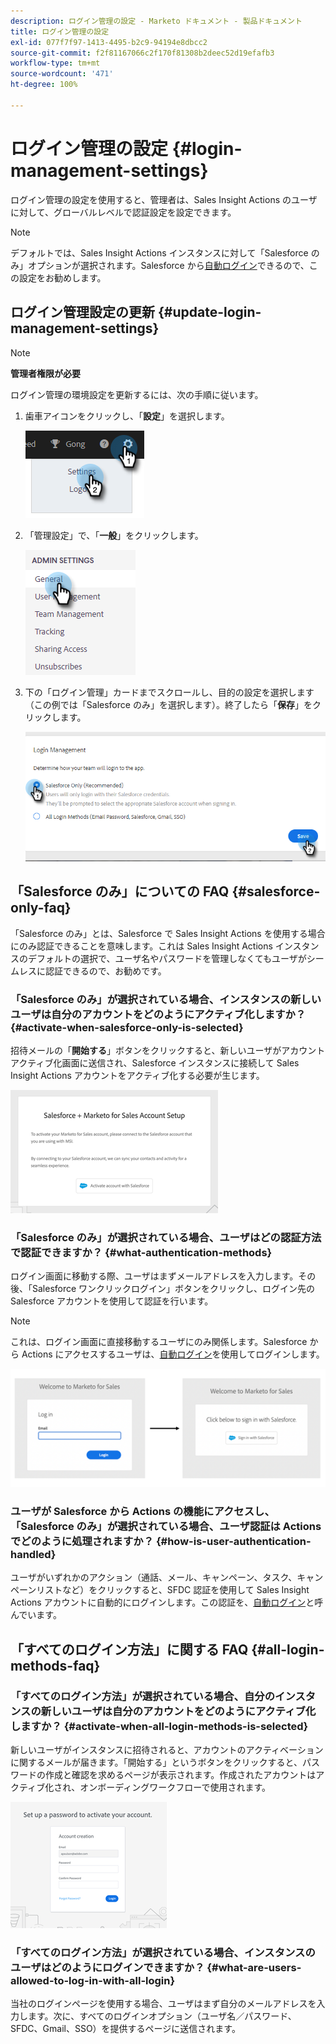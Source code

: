 ```yaml
---
description: ログイン管理の設定 - Marketo ドキュメント - 製品ドキュメント
title: ログイン管理の設定
exl-id: 077f7f97-1413-4495-b2c9-94194e8dbcc2
source-git-commit: f2f81167066c2f170f81308b2deec52d19efafb3
workflow-type: tm+mt
source-wordcount: '471'
ht-degree: 100%

---
```


# ログイン管理の設定 {#login-management-settings}

ログイン管理の設定を使用すると、管理者は、Sales Insight Actions のユーザに対して、グローバルレベルで認証設定を設定できます。

>[!NOTE]
>
>デフォルトでは、Sales Insight Actions インスタンスに対して「Salesforce のみ」オプションが選択されます。Salesforce から[自動ログイン](/help/marketo/product-docs/marketo-sales-insight/actions/admin/auto-login-from-salesforce.md)できるので、この設定をお勧めします。

## ログイン管理設定の更新 {#update-login-management-settings}

>[!NOTE]
>
>**管理者権限が必要**

ログイン管理の環境設定を更新するには、次の手順に従います。

1. 歯車アイコンをクリックし、「**設定**」を選択します。

   ![](assets/login-management-settings-1.png)

1. 「管理設定」で、「**一般**」をクリックします。

   ![](assets/login-management-settings-2.png)

1. 下の「ログイン管理」カードまでスクロールし、目的の設定を選択します（この例では「Salesforce のみ」を選択します）。終了したら「**保存**」をクリックします。

   ![](assets/login-management-settings-3.png)

## 「Salesforce のみ」についての FAQ {#salesforce-only-faq}

「Salesforce のみ」とは、Salesforce で Sales Insight Actions を使用する場合にのみ認証できることを意味します。これは Sales Insight Actions インスタンスのデフォルトの選択で、ユーザ名やパスワードを管理しなくてもユーザがシームレスに認証できるので、お勧めです。

### 「Salesforce のみ」が選択されている場合、インスタンスの新しいユーザは自分のアカウントをどのようにアクティブ化しますか？ {#activate-when-salesforce-only-is-selected}

招待メールの「**開始する**」ボタンをクリックすると、新しいユーザがアカウントアクティブ化画面に送信され、Salesforce インスタンスに接続して Sales Insight Actions アカウントをアクティブ化する必要が生じます。

![](assets/login-management-settings-4.png)

### 「Salesforce のみ」が選択されている場合、ユーザはどの認証方法で認証できますか？ {#what-authentication-methods}

ログイン画面に移動する際、ユーザはまずメールアドレスを入力します。その後、「Salesforce ワンクリックログイン」ボタンをクリックし、ログイン先の Salesforce アカウントを使用して認証を行います。

>[!NOTE]
>
>これは、ログイン画面に直接移動するユーザにのみ関係します。Salesforce から Actions にアクセスするユーザは、[自動ログイン](/help/marketo/product-docs/marketo-sales-insight/actions/admin/auto-login-from-salesforce.md)を使用してログインします。

![](assets/login-management-settings-5.png)

### ユーザが Salesforce から Actions の機能にアクセスし、「Salesforce のみ」が選択されている場合、ユーザ認証は Actions でどのように処理されますか？ {#how-is-user-authentication-handled}

ユーザがいずれかのアクション（通話、メール、キャンペーン、タスク、キャンペーンリストなど）をクリックすると、SFDC 認証を使用して Sales Insight Actions アカウントに自動的にログインします。この認証を、[自動ログイン](/help/marketo/product-docs/marketo-sales-insight/actions/admin/auto-login-from-salesforce.md)と呼んでいます。

## 「すべてのログイン方法」に関する FAQ {#all-login-methods-faq}

### 「すべてのログイン方法」が選択されている場合、自分のインスタンスの新しいユーザは自分のアカウントをどのようにアクティブ化しますか？ {#activate-when-all-login-methods-is-selected}

新しいユーザがインスタンスに招待されると、アカウントのアクティベーションに関するメールが届きます。「開始する」というボタンをクリックすると、パスワードの作成と確認を求めるページが表示されます。作成されたアカウントはアクティブ化され、オンボーディングワークフローで使用されます。

![](assets/login-management-settings-6.png)

### 「すべてのログイン方法」が選択されている場合、インスタンスのユーザはどのようにログインできますか？ {#what-are-users-allowed-to-log-in-with-all-login}

当社のログインページを使用する場合、ユーザはまず自分のメールアドレスを入力します。次に、すべてのログインオプション（ユーザ名／パスワード、SFDC、Gmail、SSO）を提供するページに送信されます。
